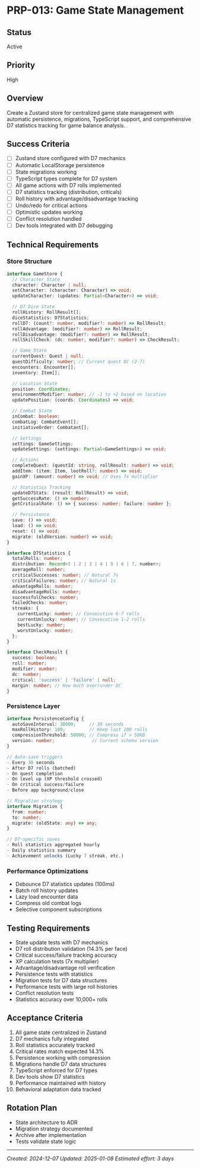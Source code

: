 # PRP-013: Game State Management

## Status

Active

## Priority

High

## Overview

Create a Zustand store for centralized game state management with automatic persistence, migrations, TypeScript support, and comprehensive D7 statistics tracking for game balance analysis.

## Success Criteria

- [ ] Zustand store configured with D7 mechanics
- [ ] Automatic LocalStorage persistence
- [ ] State migrations working
- [ ] TypeScript types complete for D7 system
- [ ] All game actions with D7 rolls implemented
- [ ] D7 statistics tracking (distribution, criticals)
- [ ] Roll history with advantage/disadvantage tracking
- [ ] Undo/redo for critical actions
- [ ] Optimistic updates working
- [ ] Conflict resolution handled
- [ ] Dev tools integrated with D7 debugging

## Technical Requirements

### Store Structure

```typescript
interface GameStore {
  // Character State
  character: Character | null;
  setCharacter: (character: Character) => void;
  updateCharacter: (updates: Partial<Character>) => void;

  // D7 Dice State
  rollHistory: RollResult[];
  diceStatistics: D7Statistics;
  rollD7: (count?: number, modifier?: number) => RollResult;
  rollAdvantage: (modifier?: number) => RollResult;
  rollDisadvantage: (modifier?: number) => RollResult;
  rollSkillCheck: (dc: number, modifier?: number) => CheckResult;

  // Game State
  currentQuest: Quest | null;
  questDifficulty: number; // Current quest DC (2-7)
  encounters: Encounter[];
  inventory: Item[];

  // Location State
  position: Coordinates;
  environmentModifier: number; // -1 to +2 based on location
  updatePosition: (coords: Coordinates) => void;

  // Combat State
  inCombat: boolean;
  combatLog: CombatEvent[];
  initiativeOrder: Combatant[];

  // Settings
  settings: GameSettings;
  updateSettings: (settings: Partial<GameSettings>) => void;

  // Actions
  completeQuest: (questId: string, rollResult: number) => void;
  addItem: (item: Item, lootRoll?: number) => void;
  gainXP: (amount: number) => void; // Uses 7x multiplier

  // Statistics Tracking
  updateD7Stats: (result: RollResult) => void;
  getSuccessRate: () => number;
  getCriticalRate: () => { success: number; failure: number };

  // Persistence
  save: () => void;
  load: () => void;
  reset: () => void;
  migrate: (oldVersion: number) => void;
}

interface D7Statistics {
  totalRolls: number;
  distribution: Record<1 | 2 | 3 | 4 | 5 | 6 | 7, number>;
  averageRoll: number;
  criticalSuccesses: number; // Natural 7s
  criticalFailures: number; // Natural 1s
  advantageRolls: number;
  disadvantageRolls: number;
  successfulChecks: number;
  failedChecks: number;
  streaks: {
    currentLucky: number; // Consecutive 6-7 rolls
    currentUnlucky: number; // Consecutive 1-2 rolls
    bestLucky: number;
    worstUnlucky: number;
  };
}

interface CheckResult {
  success: boolean;
  roll: number;
  modifier: number;
  dc: number;
  critical: 'success' | 'failure' | null;
  margin: number; // How much over/under DC
}
```

### Persistence Layer

```typescript
interface PersistenceConfig {
  autoSaveInterval: 30000;     // 30 seconds
  maxRollHistory: 100;         // Keep last 100 rolls
  compressionThreshold: 50000; // Compress if > 50KB
  version: number;              // Current schema version
}

// Auto-save triggers
- Every 30 seconds
- After D7 rolls (batched)
- On quest completion
- On level up (XP threshold crossed)
- On critical success/failure
- Before app background/close

// Migration strategy
interface Migration {
  from: number;
  to: number;
  migrate: (oldState: any) => any;
}

// D7-specific saves
- Roll statistics aggregated hourly
- Daily statistics summary
- Achievement unlocks (Lucky 7 streak, etc.)
```

### Performance Optimizations

- Debounce D7 statistics updates (100ms)
- Batch roll history updates
- Lazy load encounter data
- Compress old combat logs
- Selective component subscriptions

## Testing Requirements

- State update tests with D7 mechanics
- D7 roll distribution validation (14.3% per face)
- Critical success/failure tracking accuracy
- XP calculation tests (7x multiplier)
- Advantage/disadvantage roll verification
- Persistence tests with statistics
- Migration tests for D7 data structures
- Performance tests with large roll histories
- Conflict resolution tests
- Statistics accuracy over 10,000+ rolls

## Acceptance Criteria

1. All game state centralized in Zustand
2. D7 mechanics fully integrated
3. Roll statistics accurately tracked
4. Critical rates match expected 14.3%
5. Persistence working with compression
6. Migrations handle D7 data structures
7. TypeScript enforced for D7 types
8. Dev tools show D7 statistics
9. Performance maintained with history
10. Behavioral adaptation data tracked

## Rotation Plan

- State architecture to ADR
- Migration strategy documented
- Archive after implementation
- Tests validate state logic

---

_Created: 2024-12-07_
_Updated: 2025-01-08_
_Estimated effort: 3 days_
